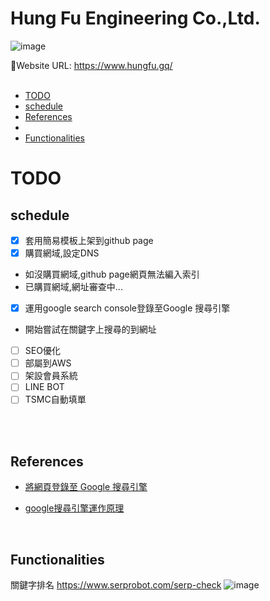 # Hung Fu Engineering Co.,Ltd.
![image](https://user-images.githubusercontent.com/95430501/209788781-b8066a3c-c6da-4775-b5da-d33c9aa7850a.png)

🔗Website URL: https://www.hungfu.gq/
<br/>
<br/>
- [TODO](#TODO)
- [schedule](#schedule)
- [References](#References)
- 
- [Functionalities](#Functionalities)

# TODO
## schedule
-   [x] 套用簡易模板上架到github page
-   [x] 購買網域,設定DNS
-   如沒購買網域,github page網頁無法編入索引
-   已購買網域,網址審查中...
-   [x] 運用google search console登錄至Google 搜尋引擎
-   開始嘗試在關鍵字上搜尋的到網址
-   [ ] SEO優化
-   [ ] 部屬到AWS
-   [ ] 架設會員系統
-   [ ] LINE BOT
-   [ ] TSMC自動填單

<br/>
<br/>

## References

- [將網頁登錄至 Google 搜尋引擎](https://jerrynest.io/add-page-google/comment-page-1/#comments)

- [google搜尋引擎運作原理](https://www.sun-exp.com/blog01?id=11)
<br/>

## Functionalities
關鍵字排名
https://www.serprobot.com/serp-check
![image](https://user-images.githubusercontent.com/95430501/210848197-706757dc-000c-4555-bd79-d881f9aa186f.png)
